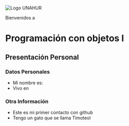 ![Logo UNAHUR](./assets/UNAHUR.png)

Bienvenidos a
# Programación con objetos I
## Presentación Personal

### Datos Personales
- Mi nombre es:
- Vivo en


### Otra Información
- Este es mi primer contacto con github
- Tengo un gato que se llama Timoteol
